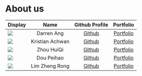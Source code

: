 # About us

Display |      Name       | Github Profile | Portfolio 
--------|:---------------:|:--------------:|:---------:
![](https://via.placeholder.com/100.png?text=Photo) | Darren Ang | [Github](https://github.com/darrenangwx) | [Portfolio](docs/team/darrenang.md)
![](https://via.placeholder.com/100.png?text=Photo) | Kristian Achwan | [Github](https://github.com/kristianachwan) | [Portfolio](docs/team/kristianachwan.md)
![](https://via.placeholder.com/100.png?text=Photo) |Zhou HuiQi | [Github](https://github.com/stella1585) | [Portfolio](docs/team/zhouhuiqi.md)
![](https://via.placeholder.com/100.png?text=Photo) |   Dou Peihao    | [Github](https://github.com/douph810975) | [Portfolio](docs/team/doupeihao.md)
![](https://via.placeholder.com/100.png?text=Photo) | Lim Zheng Rong | [Github](https://github.com/Zeno-Zr) | [Portfolio](docs/team/limzhengrong.md)
